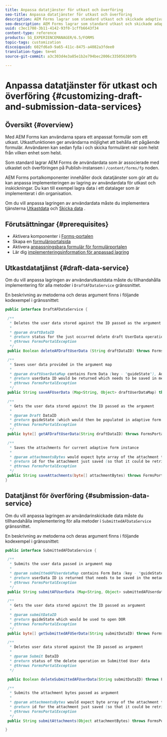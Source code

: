 ```yaml
---
title: Anpassa datatjänster för utkast och överföring
seo-title: Anpassa datatjänster för utkast och överföring
description: AEM Forms lagrar som standard utkast och skickade adaptiva formulär i en standardnod på Publish-instansen. Du kan dock konfigurera tjänsterna för utkast och inskickning av data i AEM Forms för att anpassa lagringen av utkast och skickade adaptiva formulär.
seo-description: AEM Forms lagrar som standard utkast och skickade adaptiva formulär i en standardnod på Publish-instansen. Du kan dock konfigurera tjänsterna för utkast och inskickning av data i AEM Forms för att anpassa lagringen av utkast och skickade adaptiva formulär.
uuid: c3ec1708-3b11-4142-93f0-1cffb6643f34
content-type: reference
products: SG_EXPERIENCEMANAGER/6.5/FORMS
topic-tags: customization
discoiquuid: 602fd6a9-9a65-411c-8475-a4082a3fdee0
translation-type: tm+mt
source-git-commit: a3c303d4e3a85e1b2e794bec2006c335056309fb

---
```



# Anpassa datatjänster för utkast och överföring {#customizing-draft-and-submission-data-services}

## Översikt {#overview}

Med AEM Forms kan användarna spara ett anpassat formulär som ett utkast. Utkastfunktionen ger användarna möjlighet att behålla ett pågående formulär. Användaren kan sedan fylla i och skicka formuläret när som helst från vilken enhet som helst.

Som standard lagrar AEM Forms de användardata som är associerade med utkastet och överföringen på Publish-instansen i `/content/forms/fp` noden.

AEM Forms portalkomponenter innehåller dock datatjänster som gör att du kan anpassa implementeringen av lagring av användardata för utkast och inskickningar. Du kan till exempel lagra data i ett datalager som är implementerat i din organisation.

Om du vill anpassa lagringen av användardata måste du implementera tjänsterna [Utkastdata](/help/forms/using/custom-draft-submission-data-services.md#p-draft-data-service-p) och [Skicka data](/help/forms/using/custom-draft-submission-data-services.md#p-submission-data-service-p) .

## Förutsättningar {#prerequisites}

* Aktivera komponenter i [Forms-portalen](/help/forms/using/enabling-forms-portal-components.md)
* Skapa en [formulärportalsida](/help/forms/using/creating-form-portal-page.md)
* Aktivera [anpassningsbara formulär för formulärportalen](/help/forms/using/draft-submission-component.md)
* Lär dig [implementeringsinformation för anpassad lagring](/help/forms/using/draft-submission-component.md#customizing-the-storage)

## Utkastdatatjänst {#draft-data-service}

Om du vill anpassa lagringen av användarutkastdata måste du tillhandahålla implementering för alla metoder i `DraftAFDataService` gränssnittet.

En beskrivning av metoderna och deras argument finns i följande kodexempel i gränssnittet:

```java
public interface DraftAFDataService {

 /**
  * Deletes the user data stored against the ID passed as the argument
  *
  * @param draftDataID
  * @return status for the just occurred delete draft UserData operation
  * @throws FormsPortalException
  */
 public Boolean deleteAFDraftUserData (String draftDataID) throws FormsPortalException;

 /**
  * Saves user data provided in the argument map
  *
  * @param draftUserDataMap contains Form Data (key - "guideState"), Adaptive Form Name (Key - "guideName"), and Draft DataID (Key - "userDataID") in case of update
  * @return userData ID would be returned which needs to be saved in metadata node
  * @throws FormsPortalException
  */
 public String saveAFUserData (Map<String, Object> draftUserDataMap) throws FormsPortalException;

 /**
  * Gets the user data stored against the ID passed as the argument
  *
  * @param Draft DataID
  * @return guideState (which would then be populated in adaptive form to reload the draft) which is stored against draftDataID
  * @throws FormsPortalException
  */
 public byte[] getAFDraftUserData(String draftDataID) throws FormsPortalException;

 /**
  * Saves the attachments for current adaptive form instance
  *
  * @param attachmentsBytes would expect byte array of the attachment to be saved
  * @return id for the attachment just saved (so that it could be retrieved later)
  * @throws FormsPortalException
  */
 public String saveAttachments(byte[] attachmentBytes) throws FormsPortalException;
}
```

## Datatjänst för överföring {#submission-data-service}

Om du vill anpassa lagringen av användarinskickade data måste du tillhandahålla implementering för alla metoder i `SubmittedAFDataService` gränssnittet.

En beskrivning av metoderna och deras argument finns i följande kodexempel i gränssnittet:

```java
public interface SubmittedAFDataService {

 /**
  * Submits the user data passed in argument map
  *
  * @param submittedAFUserdataMap contains Form Data (key - "guideState"), Adaptive Form Name (Key - "guideName"), and Draft DataID (Key - "userDataID")
  * @return userData ID is returned that needs to be saved in the metadata node
  * @throws FormsPortalException
  */
 public String submitAFUserData (Map<String, Object> submittedAFUserdataMap) throws FormsPortalException;

 /**
  * Gets the user data stored against the ID passed as argument
  *
  * @param submitDataID
  * @return guideState which would be used to open DOR
  * @throws FormsPortalException
  */
 public byte[] getSubmittedAFUSerData(String submitDataID) throws FormsPortalException;

 /**
  * Deletes user data stored against the ID passed as argument
  *
  * @param Submit DataID
  * @return status of the delete operation on Submitted User data
  * @throws FormsPortalException
  */

 public Boolean deleteSubmittedAFUserData(String submitDataID) throws FormsPortalException;

 /**
  * Submits the attachment bytes passed as argument
  *
  * @param attachmentsBytes would expect byte array of the attachment to be saved
  * @return id for the attachment just saved (so that it could be retrieved later)
  * @throws FormsPortalException
  */
 public String submitAttachments(Object attachmentBytes) throws FormsPortalException;

}
```

